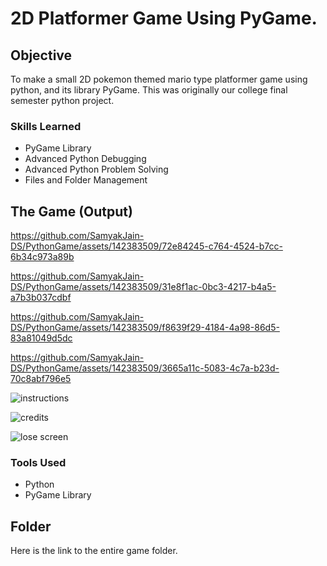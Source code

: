 # 2D Platformer Game Using PyGame.

## Objective

To make a small 2D pokemon themed mario type platformer game using python, and its library PyGame.
This was originally our college final semester python project.

### Skills Learned

- PyGame Library
- Advanced Python Debugging
- Advanced Python Problem Solving
- Files and Folder Management

## The Game (Output)


https://github.com/SamyakJain-DS/PythonGame/assets/142383509/72e84245-c764-4524-b7cc-6b34c973a89b


https://github.com/SamyakJain-DS/PythonGame/assets/142383509/31e8f1ac-0bc3-4217-b4a5-a7b3b037cdbf


https://github.com/SamyakJain-DS/PythonGame/assets/142383509/f8639f29-4184-4a98-86d5-83a81049d5dc


https://github.com/SamyakJain-DS/PythonGame/assets/142383509/3665a11c-5083-4c7a-b23d-70c8abf796e5


![instructions](https://github.com/SamyakJain-DS/PythonGame/assets/142383509/0b8d4f27-419c-4f21-ac3c-0a142c9570a7)

![credits](https://github.com/SamyakJain-DS/PythonGame/assets/142383509/1de19ed4-be44-4892-bcd4-4a556290be38)

![lose screen](https://github.com/SamyakJain-DS/PythonGame/assets/142383509/88291ce1-ed49-47c4-ae17-dabdff795a0c)

### Tools Used

- Python
- PyGame Library

## Folder
Here is the link to the entire game folder.
